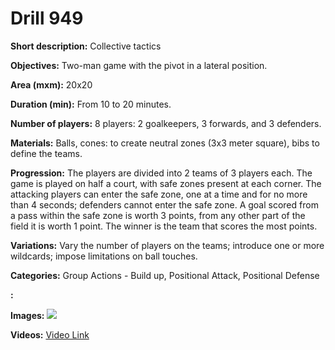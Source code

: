 # Drill 949

**Short description:**
Collective tactics

**Objectives:**
Two-man game with the pivot in a lateral position.

**Area (mxm):**
20x20

**Duration (min):**
From 10 to 20 minutes.

**Number of players:**
8 players: 2 goalkeepers, 3 forwards, and 3 defenders.

**Materials:**
Balls, cones: to create neutral zones (3x3 meter square), bibs to define the teams.

**Progression:**
The players are divided into 2 teams of 3 players each. The game is played on half a court, with safe zones present at each corner. The attacking players can enter the safe zone, one at a time and for no more than 4 seconds; defenders cannot enter the safe zone. A goal scored from a pass within the safe zone is worth 3 points, from any other part of the field it is worth 1 point. The winner is the team that scores the most points.

**Variations:**
Vary the number of players on the teams; introduce one or more wildcards; impose limitations on ball touches.

**Categories:**
Group Actions - Build up, Positional Attack, Positional Defense

**:**


**Images:**
![](https://www.coachingfutsal.com/\images\9aad951e0369065b0b4b30a25a815214b6bc04ec74f63d7bcc0db6746ee58fd18f8b454c4f4fa7364f458c6620814b7139ef2d8b6eee91f0cbd06e5ca1ec4c8b50af5c8600292.jpg)

**Videos:**
[Video Link](https://www.youtube.com/embed/-OW57Mq_gDA)

